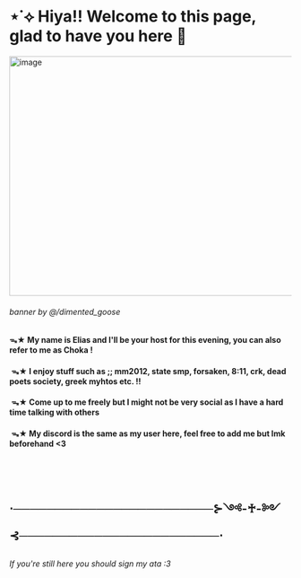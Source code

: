 # ⋆˙⟡ Hiya!! Welcome to this page, glad to have you here 🍃


<img width="1280" height="427" alt="image" src="https://github.com/user-attachments/assets/882cbaaa-5985-4dd5-bc84-a547de8fb6b3" />

###### banner by @/dimented_goose
#### ᯓ★ My name is Elias and I'll be your host for this evening, you can also refer to me as Choka !
#### ‎ ‎ ‎ ‎ ‎   ᯓ★  I enjoy stuff such as ;; mm2012, state smp, forsaken, 8:11, crk, dead poets society, greek myhtos etc. !!
#### ‎ ‎ᯓ★ Come up to me freely but I might not be very social as I have a hard time talking with others 
#### ‎ ‎ ‎ ‎ ᯓ★  My discord is the same as my user here, feel free to add me but lmk beforehand <3
## ‎ ‎ 

## ⋅────────────────────────⊱༺-♰-༻⊰────────────────────────⋅
##
###### If you're still here you should sign my ata :3


